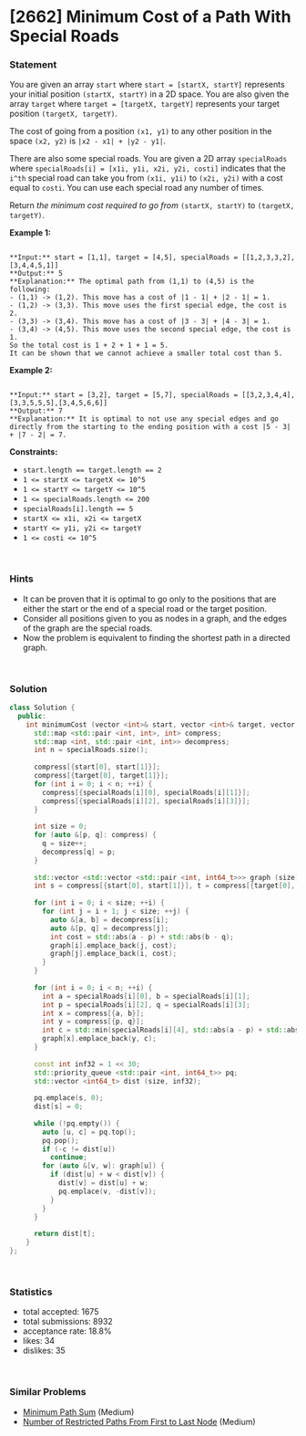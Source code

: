 # [2662] Minimum Cost of a Path With Special Roads



### Statement

You are given an array `start` where `start = [startX, startY]` represents your initial position `(startX, startY)` in a 2D space. You are also given the array `target` where `target = [targetX, targetY]` represents your target position `(targetX, targetY)`.

The cost of going from a position `(x1, y1)` to any other position in the space `(x2, y2)` is `|x2 - x1| + |y2 - y1|`.

There are also some special roads. You are given a 2D array `specialRoads` where `specialRoads[i] = [x1i, y1i, x2i, y2i, costi]` indicates that the `i^th` special road can take you from `(x1i, y1i)` to `(x2i, y2i)` with a cost equal to `costi`. You can use each special road any number of times.

Return *the minimum cost required to go from* `(startX, startY)` to `(targetX, targetY)`.


**Example 1:**

```

**Input:** start = [1,1], target = [4,5], specialRoads = [[1,2,3,3,2],[3,4,4,5,1]]
**Output:** 5
**Explanation:** The optimal path from (1,1) to (4,5) is the following:
- (1,1) -> (1,2). This move has a cost of |1 - 1| + |2 - 1| = 1.
- (1,2) -> (3,3). This move uses the first special edge, the cost is 2.
- (3,3) -> (3,4). This move has a cost of |3 - 3| + |4 - 3| = 1.
- (3,4) -> (4,5). This move uses the second special edge, the cost is 1.
So the total cost is 1 + 2 + 1 + 1 = 5.
It can be shown that we cannot achieve a smaller total cost than 5.

```

**Example 2:**

```

**Input:** start = [3,2], target = [5,7], specialRoads = [[3,2,3,4,4],[3,3,5,5,5],[3,4,5,6,6]]
**Output:** 7
**Explanation:** It is optimal to not use any special edges and go directly from the starting to the ending position with a cost |5 - 3| + |7 - 2| = 7.

```

**Constraints:**
* `start.length == target.length == 2`
* `1 <= startX <= targetX <= 10^5`
* `1 <= startY <= targetY <= 10^5`
* `1 <= specialRoads.length <= 200`
* `specialRoads[i].length == 5`
* `startX <= x1i, x2i <= targetX`
* `startY <= y1i, y2i <= targetY`
* `1 <= costi <= 10^5`


<br />

### Hints

- It can be proven that it is optimal to go only to the positions that are either the start or the end of a special road or the target position.
- Consider all positions given to you as nodes in a graph, and the edges of the graph are the special roads.
- Now the problem is equivalent to finding the shortest path in a directed graph.

<br />

### Solution

```cpp
class Solution {
  public:
    int minimumCost (vector <int>& start, vector <int>& target, vector <vector <int>>& specialRoads) {
      std::map <std::pair <int, int>, int> compress;
      std::map <int, std::pair <int, int>> decompress;
      int n = specialRoads.size();
      
      compress[{start[0], start[1]}];
      compress[{target[0], target[1]}];
      for (int i = 0; i < n; ++i) {
        compress[{specialRoads[i][0], specialRoads[i][1]}];
        compress[{specialRoads[i][2], specialRoads[i][3]}];
      }
      
      int size = 0;
      for (auto &[p, q]: compress) {
        q = size++;
        decompress[q] = p;
      }
      
      std::vector <std::vector <std::pair <int, int64_t>>> graph (size);
      int s = compress[{start[0], start[1]}], t = compress[{target[0], target[1]}];
      
      for (int i = 0; i < size; ++i) {
        for (int j = i + 1; j < size; ++j) {
          auto &[a, b] = decompress[i];
          auto &[p, q] = decompress[j];
          int cost = std::abs(a - p) + std::abs(b - q);
          graph[i].emplace_back(j, cost);
          graph[j].emplace_back(i, cost);
        }
      }
      
      for (int i = 0; i < n; ++i) {
        int a = specialRoads[i][0], b = specialRoads[i][1];
        int p = specialRoads[i][2], q = specialRoads[i][3];
        int x = compress[{a, b}];
        int y = compress[{p, q}];
        int c = std::min(specialRoads[i][4], std::abs(a - p) + std::abs(b - q));
        graph[x].emplace_back(y, c);
      }
      
      const int inf32 = 1 << 30;
      std::priority_queue <std::pair <int, int64_t>> pq;
      std::vector <int64_t> dist (size, inf32);
      
      pq.emplace(s, 0);
      dist[s] = 0;
      
      while (!pq.empty()) {
        auto [u, c] = pq.top();
        pq.pop();
        if (-c != dist[u])
          continue;
        for (auto &[v, w]: graph[u]) {
          if (dist[u] + w < dist[v]) {
            dist[v] = dist[u] + w;
            pq.emplace(v, -dist[v]);
          }
        }
      }
      
      return dist[t];
    }
};
```

<br />

### Statistics

- total accepted: 1675
- total submissions: 8932
- acceptance rate: 18.8%
- likes: 34
- dislikes: 35

<br />

### Similar Problems

- [Minimum Path Sum](https://leetcode.com/problems/minimum-path-sum) (Medium)
- [Number of Restricted Paths From First to Last Node](https://leetcode.com/problems/number-of-restricted-paths-from-first-to-last-node) (Medium)
